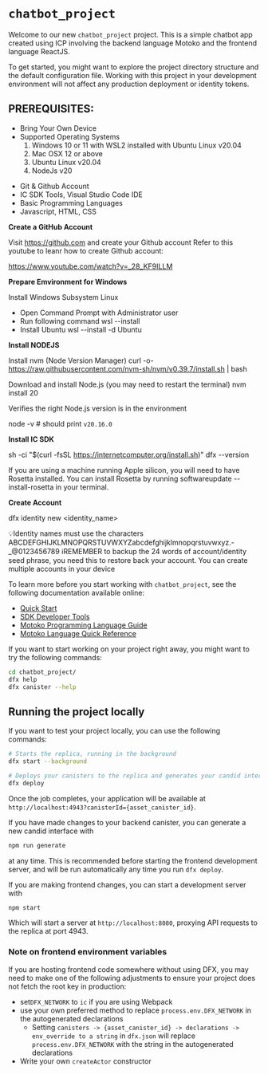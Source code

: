 # `chatbot_project`

Welcome to our new `chatbot_project` project. This is a simple chatbot app created using ICP involving the backend language Motoko and the frontend language ReactJS.

To get started, you might want to explore the project directory structure and the default configuration file. Working with this project in your development environment will not affect any production deployment or identity tokens.

<h2><b></b>PREREQUISITES:</b></h2>
<UL>
<LI>Bring Your Own Device
<LI>Supported Operating Systems
  <OL>
<LI>Windows 10 or 11 with WSL2 installed with Ubuntu Linux v20.04
<LI>Mac OSX 12 or above
<LI>Ubuntu Linux v20.04
<LI>NodeJs v20
  </OL>
</UL>
<UL>
<LI>Git & Github Account
<LI>IC SDK Tools, Visual Studio Code IDE
<LI>Basic Programming Languages
<LI>Javascript, HTML, CSS
</UL>
<strong> Create a GitHub Account</strong>

Visit https://github.com and create your Github account
Refer to this youtube to leanr how to create Github account:

https://www.youtube.com/watch?v=_28_KF9ILLM

<strong>Prepare Emvironment for Windows </strong>

Install Windows Subsystem Linux
- Open Command Prompt with Administrator user
- Run following command
wsl --install
- Install Ubuntu 
wsl --install -d Ubuntu

<strong>Install NODEJS</strong>

Install nvm (Node Version Manager)
curl -o- https://raw.githubusercontent.com/nvm-sh/nvm/v0.39.7/install.sh | bash

Download and install Node.js (you may need to restart the terminal)
nvm install 20

Verifies the right Node.js version is in the environment

node -v # should print `v20.16.0`

<strong>Install IC SDK</strong>

sh -ci "$(curl -fsSL https://internetcomputer.org/install.sh)"
dfx --version

If you are using a machine running Apple silicon, you will need to have Rosetta installed. You can install Rosetta by running softwareupdate --install-rosetta in your terminal.

<strong>Create Account</strong>

dfx identity new <identity_name>

💡Identity names must use the characters ABCDEFGHIJKLMNOPQRSTUVWXYZabcdefghijklmnopqrstuvwxyz.-_@0123456789
ℹ️REMEMBER to backup the 24 words of account/identity seed phrase, you need this to restore back your account.
You can create multiple accounts in your device



To learn more before you start working with `chatbot_project`, see the following documentation available online:

- [Quick Start](https://internetcomputer.org/docs/current/developer-docs/setup/deploy-locally)
- [SDK Developer Tools](https://internetcomputer.org/docs/current/developer-docs/setup/install)
- [Motoko Programming Language Guide](https://internetcomputer.org/docs/current/motoko/main/motoko)
- [Motoko Language Quick Reference](https://internetcomputer.org/docs/current/motoko/main/language-manual)

If you want to start working on your project right away, you might want to try the following commands:

```bash
cd chatbot_project/
dfx help
dfx canister --help
```

## Running the project locally

If you want to test your project locally, you can use the following commands:

```bash
# Starts the replica, running in the background
dfx start --background

# Deploys your canisters to the replica and generates your candid interface
dfx deploy
```

Once the job completes, your application will be available at `http://localhost:4943?canisterId={asset_canister_id}`.

If you have made changes to your backend canister, you can generate a new candid interface with

```bash
npm run generate
```

at any time. This is recommended before starting the frontend development server, and will be run automatically any time you run `dfx deploy`.

If you are making frontend changes, you can start a development server with

```bash
npm start
```

Which will start a server at `http://localhost:8080`, proxying API requests to the replica at port 4943.

### Note on frontend environment variables

If you are hosting frontend code somewhere without using DFX, you may need to make one of the following adjustments to ensure your project does not fetch the root key in production:

- set`DFX_NETWORK` to `ic` if you are using Webpack
- use your own preferred method to replace `process.env.DFX_NETWORK` in the autogenerated declarations
  - Setting `canisters -> {asset_canister_id} -> declarations -> env_override to a string` in `dfx.json` will replace `process.env.DFX_NETWORK` with the string in the autogenerated declarations
- Write your own `createActor` constructor
